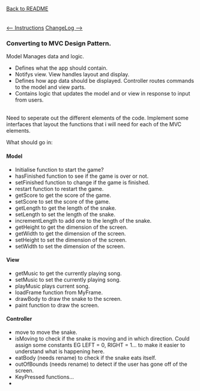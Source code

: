 [Back to README](../README.md)\
\
\
[<-- Instructions](instructions.md)
[ChangeLog -->](changelog.md)

### Converting to MVC Design Pattern.
Model Manages data and logic.
- Defines what the app should contain.
- Notifys view.
View handles layout and display.
- Defines how app data should be displayed.
Controller routes commands to the model and view parts.
- Contains logic that updates the model and or view in response to input from users.
<br>
Need to seperate out the different elements of the code.
Implement some interfaces that layout the functions that i will need for each of the MVC elements.

What should go in:
#### Model
- Initialise function to start the game?
- hasFinished function to see if the game is over or not.
- setFinished function to change if the game is finished.
- restart function to restart the game.
- getScore to get the score of the game.
- setScore to set the score of the game.
- getLength to get the length of the snake.
- setLength to set the length of the snake.
- incrementLength to add one to the length of the snake.
- getHeight to get the dimension of the screen.
- getWidth to get the dimension of the screen.
- setHeight to set the dimension of the screen.
- setWidth to set the dimension of the screen.
#### View
- getMusic to get the currently playing song. 
- setMusic to set the currently playing song.
- playMusic plays current song.
- loadFrame function from MyFrame.
- drawBody to draw the snake to the screen.
- paint function to draw the screen.
#### Controller
- move to move the snake.
- isMoving to check if the snake is moving and in which direction. Could assign some constants EG LEFT = 0, RIGHT = 1... to make it easier to understand what is happening here.
- eatBody (needs rename) to check if the snake eats itself.
- outOfBounds (needs rename) to detect if the user has gone off of the screen.
- KeyPressed functions...
- 